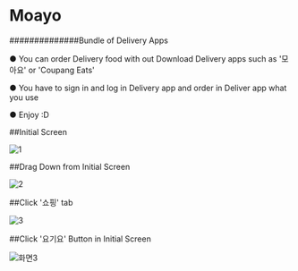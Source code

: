# Moayo
##############Bundle of Delivery Apps 

● You can order Delivery food with out Download Delivery apps such as '모아요' or 'Coupang Eats'

● You have to sign in and log in Delivery app and order in Deliver app what you use

● Enjoy :D


##Initial Screen  

![1](https://user-images.githubusercontent.com/73449937/136376780-ce92af2b-c78b-43c1-ba5b-a455bd1194d8.PNG)

##Drag Down from Initial Screen  

![2](https://user-images.githubusercontent.com/73449937/136376787-dcaf12d2-14d1-4786-965c-fc91703df920.PNG)

##Click '쇼핑' tab  

![3](https://user-images.githubusercontent.com/73449937/136376789-93bfe125-bf4b-4fd6-a28f-7c9ee20c633c.PNG)

##Click '요기요' Button in Initial Screen  

![화면3](https://user-images.githubusercontent.com/73449937/136376960-0d481000-5d4e-4c34-b9d4-4b8965c00c04.PNG)


